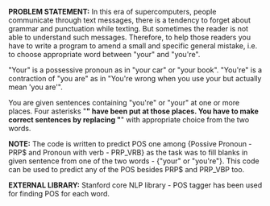 <b>PROBLEM STATEMENT:</b>
In this era of supercomputers, people communicate through text messages, there is a tendency to forget about grammar and punctuation while texting. But sometimes the reader is not able to understand such messages. Therefore, to help those readers you have to write a program to amend a small and specific general mistake, i.e. to choose appropriate word between "your" and "you're". 

"Your" is a possessive pronoun as in "your car" or "your book". 
"You're" is a contraction of "you are" as in "You're wrong when you use your but actually mean 'you are'". 

You are given sentences containing "you're" or "your" at one or more places. Four asterisks "****" have been put at those places. You have to make correct sentences by replacing "****" with appropriate choice from the two words.


<b>NOTE:</b>
The code is written to predict POS one among {Possive Pronoun - PRP$ and Pronoun with verb - PRP_VRB} as the task was to fill blanks in given sentence from one of the two words - {"your" or "you're"}. This code can be used to predict any of the POS besides PRP$ and PRP_VBP too.

<b>EXTERNAL LIBRARY:</b>
Stanford core NLP library - POS tagger has been used for finding POS for each word.

